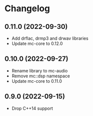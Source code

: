 # Changelog

## 0.11.0 (2022-09-30)

- Add drflac, drmp3 and drwav libraries
- Update mc-core to 0.12.0

## 0.10.0 (2022-09-27)

- Rename library to mc-audio
- Remove mc::dsp namespace
- Update mc-core to 0.11.0

## 0.9.0 (2022-09-15)

- Drop C++14 support
